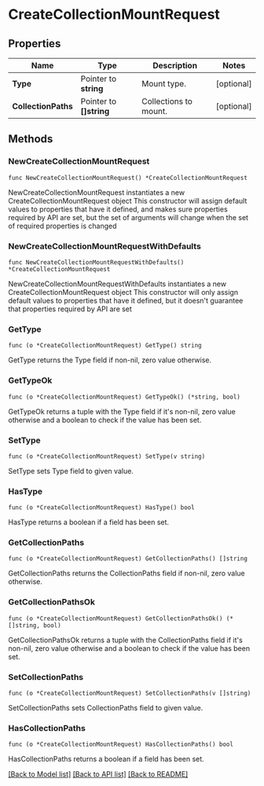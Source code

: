 # CreateCollectionMountRequest

## Properties

Name | Type | Description | Notes
------------ | ------------- | ------------- | -------------
**Type** | Pointer to **string** | Mount type. | [optional] 
**CollectionPaths** | Pointer to **[]string** | Collections to mount. | [optional] 

## Methods

### NewCreateCollectionMountRequest

`func NewCreateCollectionMountRequest() *CreateCollectionMountRequest`

NewCreateCollectionMountRequest instantiates a new CreateCollectionMountRequest object
This constructor will assign default values to properties that have it defined,
and makes sure properties required by API are set, but the set of arguments
will change when the set of required properties is changed

### NewCreateCollectionMountRequestWithDefaults

`func NewCreateCollectionMountRequestWithDefaults() *CreateCollectionMountRequest`

NewCreateCollectionMountRequestWithDefaults instantiates a new CreateCollectionMountRequest object
This constructor will only assign default values to properties that have it defined,
but it doesn't guarantee that properties required by API are set

### GetType

`func (o *CreateCollectionMountRequest) GetType() string`

GetType returns the Type field if non-nil, zero value otherwise.

### GetTypeOk

`func (o *CreateCollectionMountRequest) GetTypeOk() (*string, bool)`

GetTypeOk returns a tuple with the Type field if it's non-nil, zero value otherwise
and a boolean to check if the value has been set.

### SetType

`func (o *CreateCollectionMountRequest) SetType(v string)`

SetType sets Type field to given value.

### HasType

`func (o *CreateCollectionMountRequest) HasType() bool`

HasType returns a boolean if a field has been set.

### GetCollectionPaths

`func (o *CreateCollectionMountRequest) GetCollectionPaths() []string`

GetCollectionPaths returns the CollectionPaths field if non-nil, zero value otherwise.

### GetCollectionPathsOk

`func (o *CreateCollectionMountRequest) GetCollectionPathsOk() (*[]string, bool)`

GetCollectionPathsOk returns a tuple with the CollectionPaths field if it's non-nil, zero value otherwise
and a boolean to check if the value has been set.

### SetCollectionPaths

`func (o *CreateCollectionMountRequest) SetCollectionPaths(v []string)`

SetCollectionPaths sets CollectionPaths field to given value.

### HasCollectionPaths

`func (o *CreateCollectionMountRequest) HasCollectionPaths() bool`

HasCollectionPaths returns a boolean if a field has been set.


[[Back to Model list]](../README.md#documentation-for-models) [[Back to API list]](../README.md#documentation-for-api-endpoints) [[Back to README]](../README.md)


